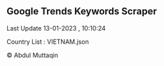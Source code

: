 

## Google Trends Keywords Scraper 
 
Last Update 13-01-2023 , 10:10:24

Country List :
VIETNAM.json



© Abdul Muttaqin 

